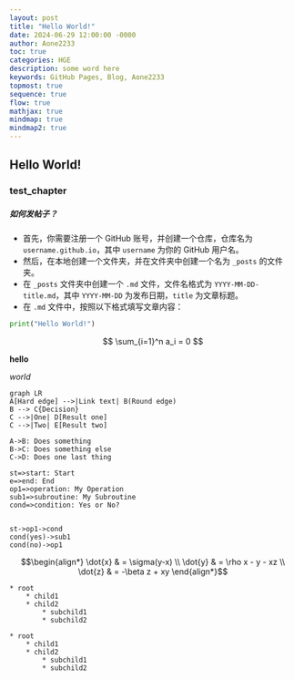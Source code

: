 ```yaml
---
layout: post
title: "Hello World!"
date: 2024-06-29 12:00:00 -0000
author: Aone2233
toc: true
categories: HGE
description: some word here
keywords: GitHub Pages, Blog, Aone2233
topmost: true
sequence: true
flow: true
mathjax: true
mindmap: true
mindmap2: true
---
```


## Hello World!

### test_chapter

##### 如何发帖子？

- 首先，你需要注册一个 GitHub 账号，并创建一个仓库，仓库名为 `username.github.io`，其中 `username` 为你的 GitHub 用户名。
- 然后，在本地创建一个文件夹，并在文件夹中创建一个名为 `_posts` 的文件夹。
- 在 `_posts` 文件夹中创建一个 `.md` 文件，文件名格式为 `YYYY-MM-DD-title.md`，其中 `YYYY-MM-DD` 为发布日期，`title` 为文章标题。
- 在 `.md` 文件中，按照以下格式填写文章内容：


```python
print("Hello World!")
```
$$
\sum_{i=1}^n a_i = 0
$$

**hello**

*world*

```mermaid
graph LR
A[Hard edge] -->|Link text| B(Round edge)
B --> C{Decision}
C -->|One| D[Result one]
C -->|Two| E[Result two]
``` 

```sequence          
A->B: Does something
B->C: Does something else
C->D: Does one last thing
``` 

```flow 
st=>start: Start
e=>end: End
op1=>operation: My Operation
sub1=>subroutine: My Subroutine
cond=>condition: Yes or No?


st->op1->cond
cond(yes)->sub1
cond(no)->op1
```

```math
\begin{align*}
\dot{x} & = \sigma(y-x) \\
\dot{y} & = \rho x - y - xz \\
\dot{z} & = -\beta z + xy
\end{align*}
```

```mindmap
* root
    * child1
    * child2
        * subchild1
        * subchild2
```

```mindmap2
* root
    * child1
    * child2
        * subchild1
        * subchild2
```

